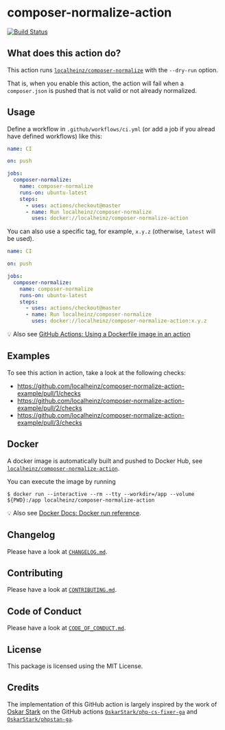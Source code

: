 # composer-normalize-action

[![Build Status](https://travis-ci.com/localheinz/composer-normalize-action.svg?branch=master)](https://travis-ci.com/localheinz/composer-normalize-action)

## What does this action do?

This action runs [`localheinz/composer-normalize`](https://github.com/localheinz/composer-normalize) with the `--dry-run` option.

That is, when you enable this action, the action will fail when a `composer.json` is pushed that is not valid or not already normalized.

## Usage

Define a workflow in `.github/workflows/ci.yml` (or add a job if you alread have defined workflows) like this:

```yaml
name: CI

on: push

jobs:
  composer-normalize:
    name: composer-normalize
    runs-on: ubuntu-latest
    steps:
      - uses: actions/checkout@master
      - name: Run localheinz/composer-normalize
        uses: docker://localheinz/composer-normalize-action
```

You can also use a specific tag, for example, `x.y.z` (otherwise, `latest` will be used).

```yaml
name: CI

on: push

jobs:
  composer-normalize:
    name: composer-normalize
    runs-on: ubuntu-latest
    steps:
      - uses: actions/checkout@master
      - name: Run localheinz/composer-normalize
        uses: docker://localheinz/composer-normalize-action:x.y.z
```

:bulb: Also see [GitHub Actions: Using a Dockerfile image in an action](https://developer.github.com/actions/managing-workflows/workflow-configuration-options/#using-a-dockerfile-image-in-an-action)

## Examples

To see this action in action, take a look at the following checks:

* https://github.com/localheinz/composer-normalize-action-example/pull/1/checks
* https://github.com/localheinz/composer-normalize-action-example/pull/2/checks
* https://github.com/localheinz/composer-normalize-action-example/pull/3/checks

## Docker

A docker image is automatically built and pushed to Docker Hub, see [`localheinz/composer-normalize-action`](https://cloud.docker.com/repository/docker/localheinz/composer-normalize-action).

You can execute the image by running

```
$ docker run --interactive --rm --tty --workdir=/app --volume ${PWD}:/app localheinz/composer-normalize-action
```

:bulb: Also see [Docker Docs: Docker run reference](https://docs.docker.com/engine/reference/run/).

## Changelog

Please have a look at [`CHANGELOG.md`](CHANGELOG.md).

## Contributing

Please have a look at [`CONTRIBUTING.md`](.github/CONTRIBUTING.md).

## Code of Conduct

Please have a look at [`CODE_OF_CONDUCT.md`](.github/CODE_OF_CONDUCT.md).

## License

This package is licensed using the MIT License.

## Credits

The implementation of this GitHub action is largely inspired by the work of [Oskar Stark](https://github.com/OskarStark) on the GitHub actions [`OskarStark/php-cs-fixer-ga`](https://github.com/OskarStark/php-cs-fixer-ga) and [`OskarStark/phpstan-ga`](https://github.com/OskarStark/phpstan-ga).
